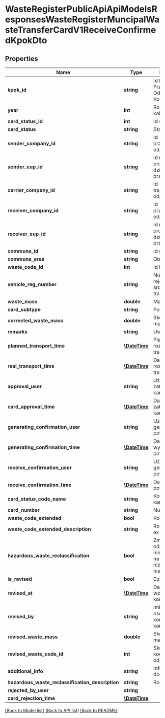 # WasteRegisterPublicApiApiModelsResponsesWasteRegisterMuncipalWasteTransferCardV1ReceiveConfirmedKpokDto

## Properties
Name | Type | Description | Notes
------------ | ------------- | ------------- | -------------
**kpok_id** | **string** | Id Karty Przekazania Odpadów Komunalnych | [optional] 
**year** | **int** | Rok kalendarzowy | [optional] 
**card_status_id** | **int** | Id statusu karty | [optional] 
**card_status** | **string** | Status karty | [optional] 
**sender_company_id** | **string** | Id przekazującego odpady | [optional] 
**sender_eup_id** | **string** | Id miejsca prowadzenia działalności przekazującego | [optional] 
**carrier_company_id** | **string** | Id transportującego odpady | [optional] 
**receiver_company_id** | **string** | Id przejmującego odpady | [optional] 
**receiver_eup_id** | **string** | Id miejsca prowadzenia działalności przejmującego | [optional] 
**commune_id** | **string** | Id gminy | [optional] 
**commune_area** | **string** | Obszar gminy | [optional] 
**waste_code_id** | **int** | Id kodu odpadu | [optional] 
**vehicle_reg_number** | **string** | Numer rejestracyjny środka transportu | [optional] 
**waste_mass** | **double** | Masa odpadów | [optional] 
**card_subtype** | **string** | Podtyp karty | [optional] 
**corrected_waste_mass** | **double** | Skorygowana masa odpadów | [optional] 
**remarks** | **string** | Uwagi | [optional] 
**planned_transport_time** | [**\DateTime**](\DateTime.md) | Planowana data rozpoczęcia transportu | [optional] 
**real_transport_time** | [**\DateTime**](\DateTime.md) | Data rozpoczęcia transportu | [optional] 
**approval_user** | **string** | Użytkownik zatwierdzający kartę | [optional] 
**card_approval_time** | [**\DateTime**](\DateTime.md) | Data zatwierdzenia karty | [optional] 
**generating_confirmation_user** | **string** | Użytkownik generujący potwierdzenie | [optional] 
**generating_confirmation_time** | [**\DateTime**](\DateTime.md) | Data wygenerowania potwierdzenia | [optional] 
**receive_confirmation_user** | **string** | Użytkownik generujący potwierdzenie | [optional] 
**receive_confirmation_time** | [**\DateTime**](\DateTime.md) | Data otrzymania potwierdzenia | [optional] 
**card_status_code_name** | **string** | Kod statusu karty | [optional] 
**card_number** | **string** | Numer karty | [optional] 
**waste_code_extended** | **bool** | Kod ex | [optional] 
**waste_code_extended_description** | **string** | Rodzaj odpadu ex | [optional] 
**hazardous_waste_reclassification** | **bool** | Zmiana statusu odpadów niebezpiecznych na odpady inne niż niebezpieczne | [optional] 
**is_revised** | **bool** | Czy korygowana | [optional] 
**revised_at** | [**\DateTime**](\DateTime.md) | Data wprowadzenia korekty | [optional] 
**revised_by** | **string** | Imię i Nazwisko osoby korygującej kartę | [optional] 
**revised_waste_mass** | **double** | Skorygowana masa odpadów | [optional] 
**revised_waste_code_id** | **int** | Skorygowany kod i rodzaj odpadów | [optional] 
**additional_info** | **string** | Informacje dodatkowe | [optional] 
**hazardous_waste_reclassification_description** | **string** | Rodzaj odpadu | [optional] 
**rejected_by_user** | **string** |  | [optional] 
**card_rejection_time** | [**\DateTime**](\DateTime.md) |  | [optional] 

[[Back to Model list]](../README.md#documentation-for-models) [[Back to API list]](../README.md#documentation-for-api-endpoints) [[Back to README]](../README.md)


